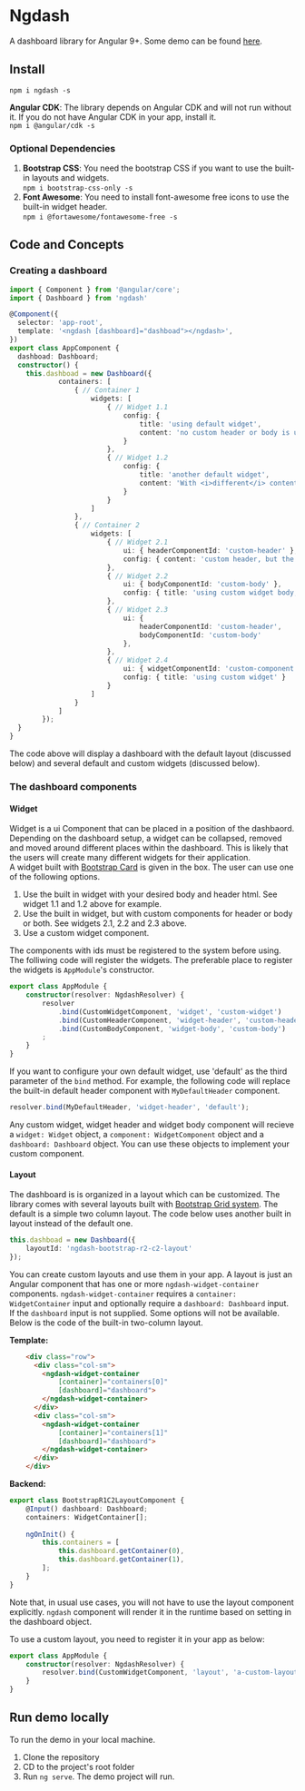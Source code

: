 # Ngdash
A dashboard library for Angular 9+. Some demo can be found [here](https://mohayemin.github.io/ngdash/).

## Install
`npm i ngdash -s`

**Angular CDK**: The library depends on Angular CDK and will not run without it. If you do not have Angular CDK in your app, install it.  
`npm i @angular/cdk -s`

### Optional Dependencies
1. **Bootstrap CSS**: You need the bootstrap CSS if you want to use the built-in layouts and widgets.  
`npm i bootstrap-css-only -s`  
2. **Font Awesome**: You need to install font-awesome free icons to use the built-in widget header.  
`npm i @fortawesome/fontawesome-free -s`

## Code and Concepts
### Creating a dashboard

```typescript
import { Component } from '@angular/core';
import { Dashboard } from 'ngdash'

@Component({
  selector: 'app-root',
  template: '<ngdash [dashboard]="dashboad"></ngdash>',
})
export class AppComponent {
  dashboad: Dashboard;
  constructor() {
    this.dashboad = new Dashboard({
            containers: [
                { // Container 1
                    widgets: [
                        { // Widget 1.1
                            config: { 
                                title: 'using default widget', 
                                content: 'no custom header or body is used here' 
                            } 
                        },
                        { // Widget 1.2
                            config: { 
                                title: 'another default widget', 
                                content: 'With <i>different</i> content' 
                            } 
                        }
                    ]
                },
                { // Container 2
                    widgets: [
                        { // Widget 2.1
                            ui: { headerComponentId: 'custom-header' }, 
                            config: { content: 'custom header, but the content is default' } 
                        },
                        { // Widget 2.2
                            ui: { bodyComponentId: 'custom-body' }, 
                            config: { title: 'using custom widget body, but default component with default header' } 
                        },
                        { // Widget 2.3
                            ui: { 
                                headerComponentId: 'custom-header', 
                                bodyComponentId: 'custom-body' 
                            }, 
                        },
                        { // Widget 2.4
                            ui: { widgetComponentId: 'custom-component' }, 
                            config: { title: 'using custom widget' } 
                        }
                    ]
                }
            ]
        });
  }
}
```

The code above will display a dashboard with the default layout (discussed below) and several default and custom widgets (discussed below).

### The dashboard components
#### Widget
Widget is a ui Component that can be placed in a position of the dashbaord. Depending on the dashboard setup, a widget can be collapsed, removed and moved around different places within the dashboard. This is likely that the users will create many different widgets for their application.  
A widget built with [Bootstrap Card](https://getbootstrap.com/docs/4.4/components/card/) is given in the box. The user can use one of the following options.  

1. Use the built in widget with your desired body and header html. See widget 1.1 and 1.2 above for example.
2. Use the built in widget, but with custom components for header or body or both. See widgets 2.1, 2.2 and 2.3 above.
3. Use a custom widget component.

The components with ids must be registered to the system before using. The folliwing code will register the widgets. The preferable place to register the widgets is `AppModule`'s constructor.

```ts
export class AppModule {
    constructor(resolver: NgdashResolver) {
        resolver
            .bind(CustomWidgetComponent, 'widget', 'custom-widget')
            .bind(CustomHeaderComponent, 'widget-header', 'custom-header')
            .bind(CustomBodyComponent, 'widget-body', 'custom-body')
        ;
    }
}
```

If you want to configure your own default widget, use 'default' as the third parameter of the `bind` method. For example, the following code will replace the built-in default header component with `MyDefaultHeader` component.  

```ts
resolver.bind(MyDefaultHeader, 'widget-header', 'default');
```

Any custom widget, widget header and widget body component will recieve a `widget: Widget` object, a `component: WidgetComponent` object and a `dashboard: Dashboard` object. You can use these objects to implement your custom component. 

#### Layout
The dashboard is is organized in a layout which can be customized. The library comes with several layouts built with [Bootstrap Grid system](https://getbootstrap.com/docs/4.4/layout/grid/). The default is a simple two column layout. The code below uses another built in layout instead of the default one.

```ts
this.dashboad = new Dashboard({
    layoutId: 'ngdash-bootstrap-r2-c2-layout'
});
```

You can create custom layouts and use them in your app. A layout is just an Angular component that has one or more `ngdash-widget-container` components. `ngdash-widget-container` requires a `container: WidgetContainer` input and optionally require a `dashboard: Dashboard` input. If the `dashboard` input is not supplied. Some options will not be available. Below is the code of the built-in two-column layout.

**Template:**
```html
    <div class="row">
      <div class="col-sm">
        <ngdash-widget-container 
            [container]="containers[0]" 
            [dashboard]="dashboard">
        </ngdash-widget-container>
      </div>
      <div class="col-sm">
        <ngdash-widget-container 
            [container]="containers[1]" 
            [dashboard]="dashboard">
        </ngdash-widget-container>
      </div>
    </div>
```

**Backend:**
```ts
export class BootstrapR1C2LayoutComponent {
    @Input() dashboard: Dashboard;
    containers: WidgetContainer[];
    
    ngOnInit() {
        this.containers = [
            this.dashboard.getContainer(0),
            this.dashboard.getContainer(1),
        ];
    }
}
```

Note that, in usual use cases, you will not have to use the layout component explicitly. `ngdash` component will render it in the runtime based on setting in the dashboard object. 

To use a custom layout, you need to register it in your app as below:
```ts
export class AppModule {
    constructor(resolver: NgdashResolver) {
        resolver.bind(CustomWidgetComponent, 'layout', 'a-custom-layout');
    }
}
```

## Run demo locally
To run the demo in your local machine.
1. Clone the repository
2. CD to the project's root folder
3. Run `ng serve`. The demo project will run.
